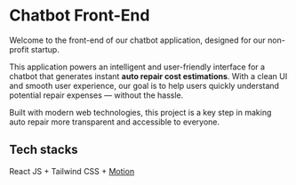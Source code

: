 # Chatbot Front-End

Welcome to the front-end of our chatbot application, designed for our non-profit startup.

This application powers an intelligent and user-friendly interface for a chatbot that generates instant **auto repair cost estimations**. With a clean UI and smooth user experience, our goal is to help users quickly understand potential repair expenses — without the hassle.

Built with modern web technologies, this project is a key step in making auto repair more transparent and accessible to everyone.

## Tech stacks

React JS + Tailwind CSS + [Motion](https://motion.dev/docs/react-transitions)
